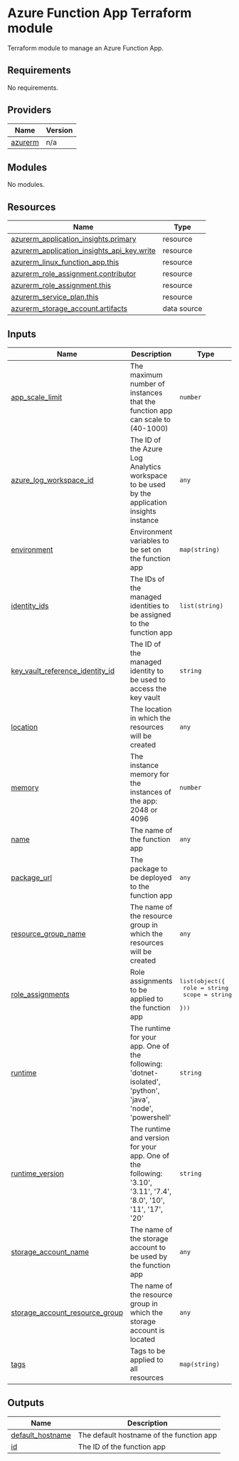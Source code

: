 # Azure Function App Terraform module

Terraform module to manage an Azure Function App.
<!-- BEGIN_TF_DOCS -->
## Requirements

No requirements.

## Providers

| Name | Version |
|------|---------|
| <a name="provider_azurerm"></a> [azurerm](#provider\_azurerm) | n/a |

## Modules

No modules.

## Resources

| Name | Type |
|------|------|
| [azurerm_application_insights.primary](https://registry.terraform.io/providers/hashicorp/azurerm/latest/docs/resources/application_insights) | resource |
| [azurerm_application_insights_api_key.write](https://registry.terraform.io/providers/hashicorp/azurerm/latest/docs/resources/application_insights_api_key) | resource |
| [azurerm_linux_function_app.this](https://registry.terraform.io/providers/hashicorp/azurerm/latest/docs/resources/linux_function_app) | resource |
| [azurerm_role_assignment.contributor](https://registry.terraform.io/providers/hashicorp/azurerm/latest/docs/resources/role_assignment) | resource |
| [azurerm_role_assignment.this](https://registry.terraform.io/providers/hashicorp/azurerm/latest/docs/resources/role_assignment) | resource |
| [azurerm_service_plan.this](https://registry.terraform.io/providers/hashicorp/azurerm/latest/docs/resources/service_plan) | resource |
| [azurerm_storage_account.artifacts](https://registry.terraform.io/providers/hashicorp/azurerm/latest/docs/data-sources/storage_account) | data source |

## Inputs

| Name | Description | Type | Default | Required |
|------|-------------|------|---------|:--------:|
| <a name="input_app_scale_limit"></a> [app\_scale\_limit](#input\_app\_scale\_limit) | The maximum number of instances that the function app can scale to (40-1000) | `number` | `100` | no |
| <a name="input_azure_log_workspace_id"></a> [azure\_log\_workspace\_id](#input\_azure\_log\_workspace\_id) | The ID of the Azure Log Analytics workspace to be used by the application insights instance | `any` | n/a | yes |
| <a name="input_environment"></a> [environment](#input\_environment) | Environment variables to be set on the function app | `map(string)` | `{}` | no |
| <a name="input_identity_ids"></a> [identity\_ids](#input\_identity\_ids) | The IDs of the managed identities to be assigned to the function app | `list(string)` | `[]` | no |
| <a name="input_key_vault_reference_identity_id"></a> [key\_vault\_reference\_identity\_id](#input\_key\_vault\_reference\_identity\_id) | The ID of the managed identity to be used to access the key vault | `string` | `"SystemAssigned"` | no |
| <a name="input_location"></a> [location](#input\_location) | The location in which the resources will be created | `any` | n/a | yes |
| <a name="input_memory"></a> [memory](#input\_memory) | The instance memory for the instances of the app: 2048 or 4096 | `number` | `2048` | no |
| <a name="input_name"></a> [name](#input\_name) | The name of the function app | `any` | n/a | yes |
| <a name="input_package_url"></a> [package\_url](#input\_package\_url) | The package to be deployed to the function app | `any` | n/a | yes |
| <a name="input_resource_group_name"></a> [resource\_group\_name](#input\_resource\_group\_name) | The name of the resource group in which the resources will be created | `any` | n/a | yes |
| <a name="input_role_assignments"></a> [role\_assignments](#input\_role\_assignments) | Role assignments to be applied to the function app | <pre>list(object({<br/>    role  = string<br/>    scope = string<br/>  }))</pre> | `[]` | no |
| <a name="input_runtime"></a> [runtime](#input\_runtime) | The runtime for your app. One of the following: 'dotnet-isolated', 'python', 'java', 'node', 'powershell' | `string` | `"node"` | no |
| <a name="input_runtime_version"></a> [runtime\_version](#input\_runtime\_version) | The runtime and version for your app. One of the following: '3.10', '3.11', '7.4', '8.0', '10', '11', '17', '20' | `string` | `"20"` | no |
| <a name="input_storage_account_name"></a> [storage\_account\_name](#input\_storage\_account\_name) | The name of the storage account to be used by the function app | `any` | n/a | yes |
| <a name="input_storage_account_resource_group"></a> [storage\_account\_resource\_group](#input\_storage\_account\_resource\_group) | The name of the resource group in which the storage account is located | `any` | n/a | yes |
| <a name="input_tags"></a> [tags](#input\_tags) | Tags to be applied to all resources | `map(string)` | `{}` | no |

## Outputs

| Name | Description |
|------|-------------|
| <a name="output_default_hostname"></a> [default\_hostname](#output\_default\_hostname) | The default hostname of the function app |
| <a name="output_id"></a> [id](#output\_id) | The ID of the function app |
<!-- END_TF_DOCS -->